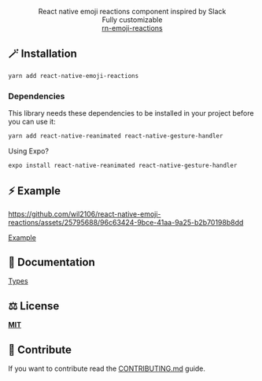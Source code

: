 <p align="center" >
    React native emoji reactions component inspired by Slack<br />
    Fully customizable<br />
  <a href="https://github.com/wil2106/rn-emoji-reactions">rn-emoji-reactions</a>
</p>

## 🪄 Installation

```sh
yarn add react-native-emoji-reactions
```

### Dependencies
This library needs these dependencies to be installed in your project before you can use it:
```sh
yarn add react-native-reanimated react-native-gesture-handler
```

Using Expo?
```sh
expo install react-native-reanimated react-native-gesture-handler
```
## ⚡️ Example

https://github.com/wil2106/react-native-emoji-reactions/assets/25795688/96c63424-9bce-41aa-9a25-b2b70198b8dd

[Example](/example/src/App.tsx)

## 📖 Documentation

[Types](/src/types.ts)

## ⚖️ License

**[MIT](/LICENSE)**

## 📝 Contribute

If you want to contribute read the [CONTRIBUTING.md](/CONTRIBUTING.md) guide.
